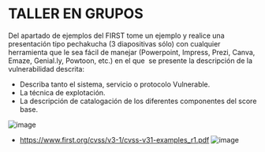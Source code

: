 # TALLER EN GRUPOS

Del apartado de ejemplos del FIRST tome un ejemplo y realice una presentación tipo pechakucha (3 diapositivas sólo) con cualquier herramienta que le sea fácil de manejar (Powerpoint, Impress, Prezi, Canva, Emaze, Genial.ly, Powtoon, etc.) en el que   se presente la descripción de la vulnerabilidad descrita:

* Describa tanto el sistema, servicio o protocolo Vulnerable.
* La técnica de explotación. 
* La descripción de catalogación de los diferentes componentes del score base. 

![image](https://github.com/user-attachments/assets/5c8c5cd3-6392-4a05-bf65-b2e153fb86be)

- https://www.first.org/cvss/v3-1/cvss-v31-examples_r1.pdf
![image](https://github.com/user-attachments/assets/9d95b139-e5c0-4038-9e92-f0b5c4079ec1)


